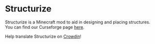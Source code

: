 # Structurize

Structurize is a Minecraft mod to aid in designing and placing structures. You can find our Curseforge page [here](https://www.curseforge.com/minecraft/mc-mods/structurize).

Help translate Structurize on [Crowdin](https://crowdin.com/project/structurize)!
